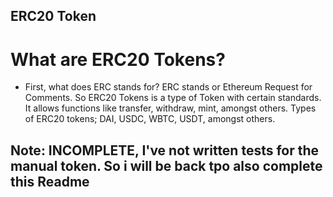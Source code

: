 ## ERC20 Token

# What are ERC20 Tokens? 
* First, what does ERC stands for? ERC stands or Ethereum Request for Comments. So ERC20 Tokens is a type of Token with certain standards. It allows functions like transfer, withdraw, mint, amongst others. Types of ERC20 tokens; DAI, USDC, WBTC, USDT, amongst others.

## Note: INCOMPLETE, I've not written tests for the manual token. So i will be back tpo also complete this Readme